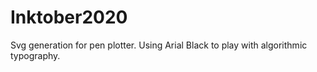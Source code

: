 # Inktober2020
 Svg generation for pen plotter. Using Arial Black to play with algorithmic typography.
